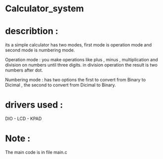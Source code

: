# Calculator_system

# describtion :
its a simple calculator has two modes, first mode is operation mode and second mode is numbering mode.

Operation mode : you make operations like plus , minus , multiplication and division on numbers until three digits.
in division operation the result is two numbers after dot.

Numbering mode : has two options the first to convert from Binary to Dicimal , the second to convert from Dicimal to Binary.

# drivers used :
DIO - LCD - KPAD

# Note :
The main code is in file main.c
